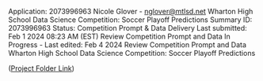 Application: 2073996963 
Nicole Glover - nglover@mtlsd.net 
Wharton High School Data Science Competition: Soccer Playoff Predictions 
Summary 
ID: 2073996963 
Status: Competition Prompt & Data Delivery 
Last submitted: Feb 1 2024 08:23 AM (EST) 
Review Competition Prompt and Data 
In Progress - Last edited: Feb 4 2024 
Review Competition Prompt and Data 
Wharton High School Data Science Competition: Soccer Playoff Predictions 


([Project Folder Link](https://drive.google.com/drive/folders/1krjzWrETv5Od69GFPCNDKu1ybC5XnAio))
